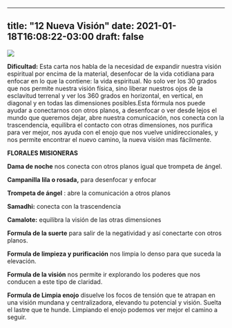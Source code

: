 
---
title: "12 Nueva Visión"
date: 2021-01-18T16:08:22-03:00
draft: false
--- 
        

 


![](images/12.jpg)

**Dificultad:**  Esta carta nos habla de la necesidad de expandir nuestra visión espiritual por encima de la material, desenfocar de la vida cotidiana para enfocar en lo que la contiene: la vida espiritual. No solo ver los 30 grados que nos permite nuestra visión física, sino liberar nuestros ojos de la esclavitud terrenal y ver los 360 grados en horizontal, en vertical, en diagonal y en todas las dimensiones posibles.Esta fórmula nos puede ayudar a conectarnos con otros planos, a desenfocar o ver desde lejos el mundo que queremos dejar, abre nuestra comunicación, nos conecta con la trascendencia, equilibra el contacto con otras dimensiones, nos purifica para ver mejor, nos ayuda con el enojo que nos vuelve unidireccionales, y nos permite encontrar el nuevo camino, la nueva visión mas fácilmente.   

**FLORALES MISIONERAS** 

**Dama de noche**  nos conecta con otros planos igual que trompeta de ángel.

**Campanilla lila o rosada,**  para desenfocar y enfocar

**Trompeta de ángel** : abre la comunicación a otros planos

**Samadhi:**  conecta con la trascendencia

**Camalote:**  equilibra la visión de las otras dimensiones

**Formula de la suerte**  para salir de la negatividad y así conectarte con otros planos.

**Formula de limpieza y purificación**  nos limpia lo denso para que suceda la elevación.

**Formula de la visión**  nos permite ir explorando los poderes que nos conducen a este tipo de claridad.

**Formula de Limpia enojo**  disuelve los focos de tensión que te atrapan en una visión mundana y centralizadora, elevando tu potencial y visión. Suelta el lastre que te hunde. Limpiando el enojo podemos ver mejor el camino a seguir.




